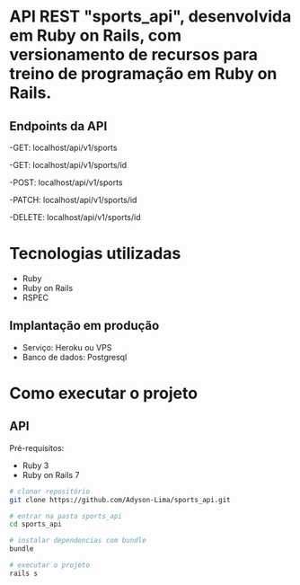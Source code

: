 # API REST "sports_api", desenvolvida em Ruby on Rails, com versionamento de recursos para treino de programação em Ruby on Rails.

## Endpoints da API
-GET: localhost/api/v1/sports

-GET: localhost/api/v1/sports/id

-POST: localhost/api/v1/sports

-PATCH: localhost/api/v1/sports/id

-DELETE: localhost/api/v1/sports/id

# Tecnologias utilizadas

- Ruby
- Ruby on Rails
- RSPEC

## Implantação em produção
- Serviço: Heroku ou VPS
- Banco de dados: Postgresql

# Como executar o projeto

## API
Pré-requisitos:

- Ruby 3
- Ruby on Rails 7

```bash
# clonar repositório
git clone https://github.com/Adyson-Lima/sports_api.git

# entrar na pasta sports_api
cd sports_api

# instalar dependencias com bundle
bundle

# executar o projeto
rails s
```
